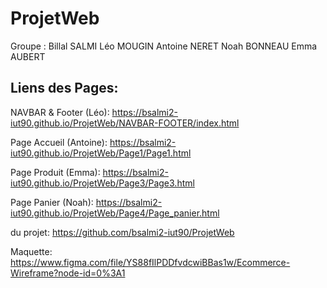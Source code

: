 # ProjetWeb
Groupe : Billal SALMI Léo MOUGIN Antoine NERET Noah BONNEAU Emma AUBERT
## Liens des Pages:
NAVBAR & Footer (Léo): https://bsalmi2-iut90.github.io/ProjetWeb/NAVBAR-FOOTER/index.html

Page Accueil (Antoine): https://bsalmi2-iut90.github.io/ProjetWeb/Page1/Page1.html

Page Produit (Emma): https://bsalmi2-iut90.github.io/ProjetWeb/Page3/Page3.html

Page Panier (Noah): https://bsalmi2-iut90.github.io/ProjetWeb/Page4/Page_panier.html

du projet: https://github.com/bsalmi2-iut90/ProjetWeb

Maquette: https://www.figma.com/file/YS88fIlPDDfvdcwiBBas1w/Ecommerce-Wireframe?node-id=0%3A1
